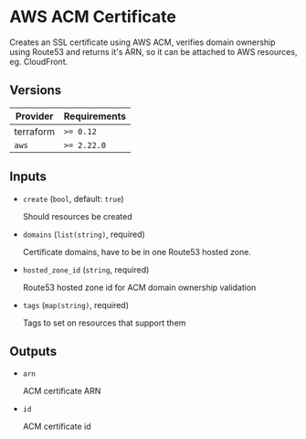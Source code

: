 # AWS ACM Certificate

Creates an SSL certificate using AWS ACM, verifies domain ownership using Route53 and returns it's ARN, so it can be attached to AWS resources, eg. CloudFront.

<!-- bin/docs -->

## Versions

| Provider | Requirements |
|-|-|
| terraform | `>= 0.12` |
| `aws` | `>= 2.22.0` |

## Inputs

* `create` (`bool`, default: `true`)

    Should resources be created

* `domains` (`list(string)`, required)

    Certificate domains, have to be in one Route53 hosted zone.

* `hosted_zone_id` (`string`, required)

    Route53 hosted zone id for ACM domain ownership validation

* `tags` (`map(string)`, required)

    Tags to set on resources that support them



## Outputs

* `arn`

    ACM certificate ARN

* `id`

    ACM certificate id
